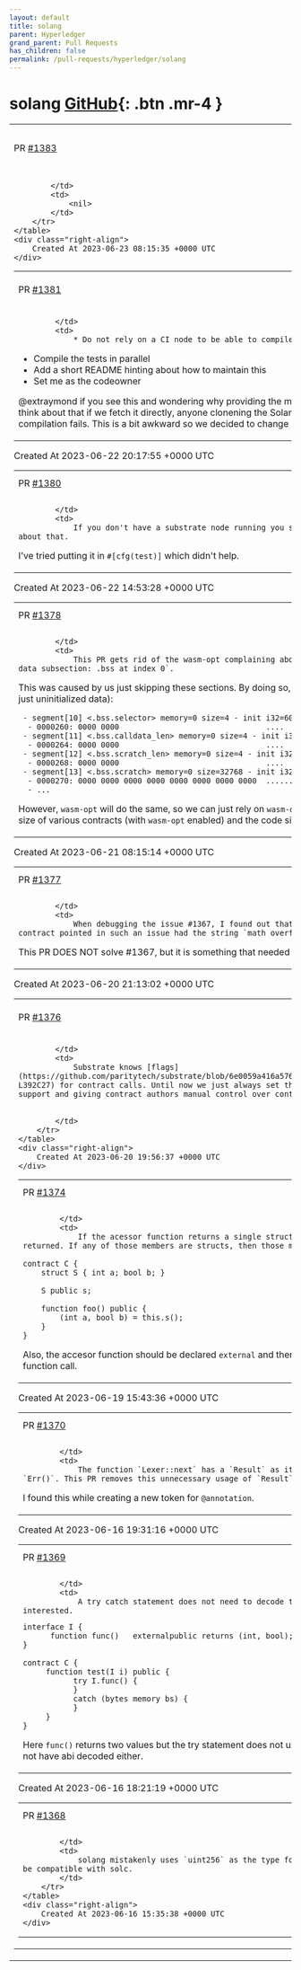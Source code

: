 ```yaml
---
layout: default
title: solang
parent: Hyperledger
grand_parent: Pull Requests
has_children: false
permalink: /pull-requests/hyperledger/solang
---
```


# solang <span class="fs-3 right-align">[GitHub](https://github.com/hyperledger/solang){: .btn .mr-4 }</span>


<div>
    <table>
        <tr>
            <td>
                PR <a href="https://github.com/hyperledger/solang/pull/1383" class=".btn">#1383</a>
            </td>
            <td>
                <b>
                    Update roadmap on README
                </b>
            </td>
        </tr>
        <tr>
            <td>
                
            </td>
            <td>
                <nil>
            </td>
        </tr>
    </table>
    <div class="right-align">
        Created At 2023-06-23 08:15:35 +0000 UTC
    </div>
</div>

<div>
    <table>
        <tr>
            <td>
                PR <a href="https://github.com/hyperledger/solang/pull/1381" class=".btn">#1381</a>
            </td>
            <td>
                <b>
                    Followup regarding subxt test
                </b>
            </td>
        </tr>
        <tr>
            <td>
                
            </td>
            <td>
                * Do not rely on a CI node to be able to compile the tests
* Compile the tests in parallel
* Add a short README  hinting about how to maintain this
* Set me as the codeowner

@extraymond if you see this and wondering why providing the metadata directly (again) instead of fetching from the node. I did not think about that if we fetch it directly, anyone clonening the Solang repo will also have to have our CI node running, otherwise compilation fails. This is a bit awkward so we decided to change it again.
            </td>
        </tr>
    </table>
    <div class="right-align">
        Created At 2023-06-22 20:17:55 +0000 UTC
    </div>
</div>

<div>
    <table>
        <tr>
            <td>
                PR <a href="https://github.com/hyperledger/solang/pull/1380" class=".btn">#1380</a>
            </td>
            <td>
                <b>
                    Fix a bunch of subxt-tests rust warnings
                </b>
            </td>
        </tr>
        <tr>
            <td>
                
            </td>
            <td>
                If you don't have a substrate node running you still get errors. I don't know what to do about that.

I've tried putting it in `#[cfg(test)]` which didn't help.
            </td>
        </tr>
    </table>
    <div class="right-align">
        Created At 2023-06-22 14:53:28 +0000 UTC
    </div>
</div>

<div>
    <table>
        <tr>
            <td>
                PR <a href="https://github.com/hyperledger/solang/pull/1378" class=".btn">#1378</a>
            </td>
            <td>
                <b>
                    Wasm linker: Do not strip off empty data sections
                </b>
            </td>
        </tr>
        <tr>
            <td>
                
            </td>
            <td>
                This PR gets rid of the wasm-opt complaining about `warning: data index out of bounds in name section, data subsection: .bss at index 0`.


This was caused by us just skipping these sections. By doing so, the resulting Wasm blob size will be smaller without (it's just uninitialized data):

```
 - segment[10] <.bss.selector> memory=0 size=4 - init i32=608
  - 0000260: 0000 0000                                ....
 - segment[11] <.bss.calldata_len> memory=0 size=4 - init i32=612
  - 0000264: 0000 0000                                ....
 - segment[12] <.bss.scratch_len> memory=0 size=4 - init i32=616
  - 0000268: 0000 0000                                ....
 - segment[13] <.bss.scratch> memory=0 size=32768 - init i32=624
  - 0000270: 0000 0000 0000 0000 0000 0000 0000 0000  ................
  - ...
```

However, `wasm-opt` will do the same, so we can just rely on `wasm-opt` to do it correctly. I additionally checked the Wasm blob size of various contracts (with `wasm-opt` enabled) and the code sizes stay exactly the same after this change.
            </td>
        </tr>
    </table>
    <div class="right-align">
        Created At 2023-06-21 08:15:14 +0000 UTC
    </div>
</div>

<div>
    <table>
        <tr>
            <td>
                PR <a href="https://github.com/hyperledger/solang/pull/1377" class=".btn">#1377</a>
            </td>
            <td>
                <b>
                    Avoid repeated global strings
                </b>
            </td>
        </tr>
        <tr>
            <td>
                
            </td>
            <td>
                When debugging the issue #1367, I found out that we keep emitting repeated global strings. The LLVM IR for the contract pointed in such an issue had the string `math overflow,\0A` defined 1008 times.

This PR DOES NOT solve #1367, but it is something that needed a fix.
            </td>
        </tr>
    </table>
    <div class="right-align">
        Created At 2023-06-20 21:13:02 +0000 UTC
    </div>
</div>

<div>
    <table>
        <tr>
            <td>
                PR <a href="https://github.com/hyperledger/solang/pull/1376" class=".btn">#1376</a>
            </td>
            <td>
                <b>
                    Substrate: Implement call flags
                </b>
            </td>
        </tr>
        <tr>
            <td>
                
            </td>
            <td>
                Substrate knows [flags](https://github.com/paritytech/substrate/blob/6e0059a416a5768e58765a49b33c21920c0b0eb9/frame/contracts/src/wasm/runtime.rs#LL392C27-L392C27) for contract calls. Until now we just always set them to 0. However we'll need them for more ergonomic `delegatecall` support and giving contract authors manual control over contract reentrancy. 


            </td>
        </tr>
    </table>
    <div class="right-align">
        Created At 2023-06-20 19:56:37 +0000 UTC
    </div>
</div>

<div>
    <table>
        <tr>
            <td>
                PR <a href="https://github.com/hyperledger/solang/pull/1374" class=".btn">#1374</a>
            </td>
            <td>
                <b>
                    Implicit accessor function should return struct members, not struct
                </b>
            </td>
        </tr>
        <tr>
            <td>
                
            </td>
            <td>
                If the acessor function returns a single struct, then the members should be returned. If any of those members are structs, then those members will remain structs.

	contract C {
		struct S { int a; bool b; }

		S public s;

		function foo() public {
			(int a, bool b) = this.s();
		}
	}

Also, the accesor function should be declared `external` and therefore not accessible as an internal function call.
            </td>
        </tr>
    </table>
    <div class="right-align">
        Created At 2023-06-19 15:43:36 +0000 UTC
    </div>
</div>

<div>
    <table>
        <tr>
            <td>
                PR <a href="https://github.com/hyperledger/solang/pull/1370" class=".btn">#1370</a>
            </td>
            <td>
                <b>
                    Remove unnecessary code from lexer
                </b>
            </td>
        </tr>
        <tr>
            <td>
                
            </td>
            <td>
                The function `Lexer::next` has a `Result` as its returned type, but we never return `Err()`. This PR removes this unnecessary usage of `Result`.

I found this while creating a new token for `@annotation`.
            </td>
        </tr>
    </table>
    <div class="right-align">
        Created At 2023-06-16 19:31:16 +0000 UTC
    </div>
</div>

<div>
    <table>
        <tr>
            <td>
                PR <a href="https://github.com/hyperledger/solang/pull/1369" class=".btn">#1369</a>
            </td>
            <td>
                <b>
                    Allow returns values to be ignored in try catch
                </b>
            </td>
        </tr>
        <tr>
            <td>
                
            </td>
            <td>
                A try catch statement does not need to decode the return values if it is not interested.

```
interface I {
      function func()   externalpublic returns (int, bool);
}

contract C {
     function test(I i) public {
           try I.func() {
           }
           catch (bytes memory bs) { 
           }
     } 
}
```

Here `func()` returns two values but the try statement does not use them at all. This means they do not have abi decoded either.
            </td>
        </tr>
    </table>
    <div class="right-align">
        Created At 2023-06-16 18:21:19 +0000 UTC
    </div>
</div>

<div>
    <table>
        <tr>
            <td>
                PR <a href="https://github.com/hyperledger/solang/pull/1368" class=".btn">#1368</a>
            </td>
            <td>
                <b>
                    salt is of type bytes32
                </b>
            </td>
        </tr>
        <tr>
            <td>
                
            </td>
            <td>
                solang mistakenly uses `uint256` as the type for the salt argument. Change this to `bytes32` to be compatible with solc.
            </td>
        </tr>
    </table>
    <div class="right-align">
        Created At 2023-06-16 15:35:38 +0000 UTC
    </div>
</div>

